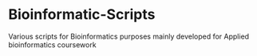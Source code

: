 # Bioinformatic-Scripts
Various scripts for Bioinformatics purposes mainly developed for Applied bioinformatics coursework
